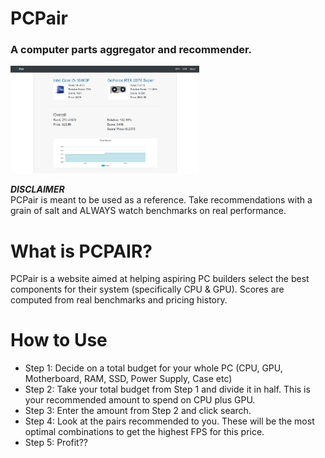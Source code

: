 # PCPair
<h3>A computer parts aggregator and recommender.</h3>

<img src="./graphics/pcpair.png" alt="PCPair" width="60%">

<b>*DISCLAIMER*</b>
<br>
PCPair is meant to be used as a reference. Take recommendations with a grain of salt and ALWAYS watch benchmarks on real performance.

# What is PCPAIR?
PCPair is a website aimed at helping aspiring PC builders select the best components for their system (specifically CPU & GPU).
Scores are computed from real benchmarks and pricing history.

# How to Use
<ul>
  <li>Step 1: Decide on a total budget for your whole PC (CPU, GPU, Motherboard, RAM, SSD, Power Supply, Case etc)</li>
  <li>Step 2: Take your total budget from Step 1 and divide it in half. This is your recommended amount to spend on CPU plus GPU.</li>
  <li>Step 3: Enter the amount from Step 2 and click search.</li>
  <li>Step 4: Look at the pairs recommended to you. These will be the most optimal combinations to get the highest FPS for this price.</li>
  <li>Step 5: Profit??</li>
</ul>

